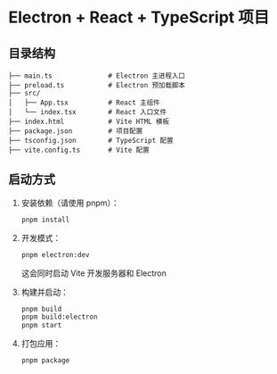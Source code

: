 # Electron + React + TypeScript 项目

## 目录结构

```
├── main.ts              # Electron 主进程入口
├── preload.ts           # Electron 预加载脚本
├── src/
│   ├── App.tsx          # React 主组件
│   └── index.tsx        # React 入口文件
├── index.html           # Vite HTML 模板
├── package.json         # 项目配置
├── tsconfig.json        # TypeScript 配置
├── vite.config.ts       # Vite 配置
```

## 启动方式

1. 安装依赖（请使用 pnpm）：
   ```sh
   pnpm install
   ```

2. 开发模式：
   ```sh
   pnpm electron:dev
   ```
   这会同时启动 Vite 开发服务器和 Electron

3. 构建并启动：
   ```sh
   pnpm build
   pnpm build:electron
   pnpm start
   ```

4. 打包应用：
   ```sh
   pnpm package
   ``` 